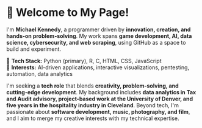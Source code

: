 # 👋 Welcome to My Page!  

I'm **Michael Kennedy**, a programmer driven by **innovation, creation, and hands-on problem-solving**. My work spans **game development, AI, data science, cybersecurity, and web scraping**, using GitHub as a space to build and experiment.  

🔹 **Tech Stack:** Python (primary), R, C, HTML, CSS, JavaScript  
🔹 **Interests:** AI-driven applications, interactive visualizations, pentesting, automation, data analytics  

I'm seeking a **tech role** that blends **creativity, problem-solving, and cutting-edge development**. My background includes **data analytics in Tax and Audit advisory, project-based work at the University of Denver, and five years in the hospitality industry in Cleveland**. Beyond tech, I'm passionate about **software development, music, photography, and film**, and I aim to merge my creative interests with my technical expertise.  

